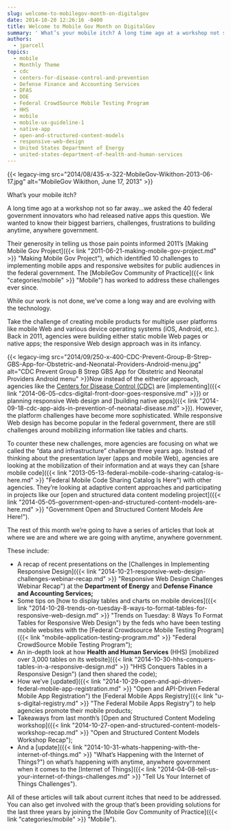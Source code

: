 ```yaml
---
slug: welcome-to-mobilegov-month-on-digitalgov
date: 2014-10-20 12:26:16 -0400
title: Welcome to Mobile Gov Month on DigitalGov
summary: ' What’s your mobile itch? A long time ago at a workshop not so far away&#8230;we asked the 40 federal government innovators who had released native apps this question. We wanted to know their biggest barriers, challenges, frustrations to building anytime, anywhere government. Their generosity in telling'
authors:
  - jparcell
topics:
  - mobile
  - Monthly Theme
  - cdc
  - centers-for-disease-control-and-prevention
  - Defense Finance and Accounting Services
  - DFAS
  - DOE
  - Federal CrowdSource Mobile Testing Program
  - HHS
  - mobile
  - mobile-ux-guideline-1
  - native-app
  - open-and-structured-content-models
  - responsive-web-design
  - United States Department of Energy
  - united-states-department-of-health-and-human-services
---
```


{{< legacy-img src="2014/08/435-x-322-MobileGov-Wikithon-2013-06-17.jpg" alt="MobileGov Wikithon, June 17, 2013" >}}

What’s your mobile itch?

A long time ago at a workshop not so far away&#8230;we asked the 40 federal government innovators who had released native apps this question. We wanted to know their biggest barriers, challenges, frustrations to building anytime, anywhere government.

Their generosity in telling us those pain points informed 2011’s [Making Mobile Gov Project]({{< link "2011-06-21-making-mobile-gov-project.md" >}} "Making Mobile Gov Project"), which identified 10 challenges to implementing mobile apps and responsive websites for public audiences in the federal government. The [MobileGov Community of Practice]({{< link "categories/mobile" >}} "Mobile") has worked to address these challenges ever since.

While our work is not done, we’ve come a long way and are evolving with the technology.

Take the challenge of creating mobile products for multiple user platforms like mobile Web and various device operating systems (iOS, Android, etc.). Back in 2011, agencies were building either static mobile Web pages or native apps; the responsive Web design approach was in its infancy.

{{< legacy-img src="2014/09/250-x-400-CDC-Prevent-Group-B-Strep-GBS-App-for-Obstetric-and-Neonatal-Providers-Android-menu.jpg" alt="CDC Prevent Group B Strep GBS App for Obstetric and Neonatal Providers Android menu" >}}Now instead of the either/or approach, agencies like the [Centers for Disease Control (CDC)](http://www.cdc.gov/) are [implementing]({{< link "2014-06-05-cdcs-digital-front-door-goes-responsive.md" >}}) or planning responsive Web design and [building native apps]({{< link "2014-09-18-cdc-app-aids-in-prevention-of-neonatal-disease.md" >}}). However, the platform challenges have become more sophisticated. While responsive Web design has become popular in the federal government, there are still challenges around mobilizing information like tables and charts.

To counter these new challenges, more agencies are focusing on what we called the “data and infrastructure” challenge three years ago. Instead of thinking about the presentation layer (apps and mobile Web), agencies are looking at the mobilization of their information and at ways they can [share mobile code]({{< link "2013-05-13-federal-mobile-code-sharing-catalog-is-here.md" >}} "Federal Mobile Code Sharing Catalog Is Here") with other agencies. They’re looking at adaptive content approaches and participating in projects like our [open and structured data content modeling project]({{< link "2014-05-05-government-open-and-structured-content-models-are-here.md" >}} "Government Open and Structured Content Models Are Here!").

The rest of this month we’re going to have a series of articles that look at where we are and where we are going with anytime, anywhere government.

These include:

  * A recap of recent presentations on the [Challenges in Implementing Responsive Design]({{< link "2014-10-21-responsive-web-design-challenges-webinar-recap.md" >}} "Responsive Web Design Challenges Webinar Recap") at the **Department of Energy** and **Defense Finance and Accounting Services;**
  * Some tips on [how to display tables and charts on mobile devices]({{< link "2014-10-28-trends-on-tuesday-8-ways-to-format-tables-for-responsive-web-design.md" >}} "Trends on Tuesday: 8 Ways To Format Tables for Responsive Web Design") by the feds who have been testing mobile websites with the [Federal Crowdsource Mobile Testing Program]({{< link "mobile-application-testing-program.md" >}} "Federal CrowdSource Mobile Testing Program");
  * An in-depth look at how **Health and Human Services** (HHS) [mobilized over 3,000 tables on its website]({{< link "2014-10-30-hhs-conquers-tables-in-a-responsive-design.md" >}} "HHS Conquers Tables in a Responsive Design") (and then shared the code);
  * How we&#8217;ve [updated]({{< link "2014-10-29-open-and-api-driven-federal-mobile-app-registration.md" >}} "Open and API-Driven Federal Mobile App Registration") the [Federal Mobile Apps Registry]({{< link "u-s-digital-registry.md" >}} "The Federal Mobile Apps Registry") to help agencies promote their mobile products;
  * Takeaways from last month’s [Open and Structured Content Modeling workshop]({{< link "2014-10-27-open-and-structured-content-models-workshop-recap.md" >}} "Open and Structured Content Models Workshop Recap");
  * And a [update]({{< link "2014-10-31-whats-happening-with-the-internet-of-things.md" >}} "What’s Happening with the Internet of Things?") on what’s happening with anytime, anywhere government when it comes to the [Internet of Things]({{< link "2014-04-08-tell-us-your-internet-of-things-challenges.md" >}} "Tell Us Your Internet of Things Challenges").

All of these articles will talk about current itches that need to be addressed. You can also get involved with the group that&#8217;s been providing solutions for the last three years by joining the [Mobile Gov Community of Practice]({{< link "categories/mobile" >}} "Mobile").
